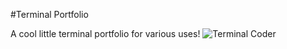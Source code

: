 
#Terminal Portfolio 

A cool little terminal portfolio for various uses!
![Terminal Coder](https://github.com/orkCoder/Terminal/assets/144586372/112c21eb-f0dd-4f41-9cfd-28a5c14e7bc8)
